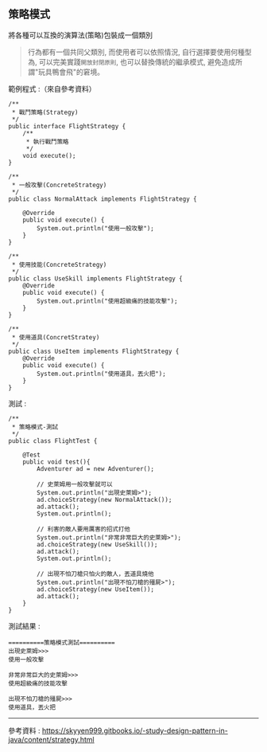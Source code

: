 ## 策略模式
將各種可以互換的演算法(策略)包裝成一個類別
>行為都有一個共同父類別, 而使用者可以依照情況, 自行選擇要使用何種型為, 可以完美實踐`開放封閉原則`,  也可以替換傳統的繼承模式, 避免造成所謂"玩具鴨會飛"的窘境。

範例程式 :（來自參考資料）  
    
```
/**
 * 戰鬥策略(Strategy)
 */
public interface FlightStrategy {
    /**
     * 執行戰鬥策略
     */
    void execute();
}

/**
 * 一般攻擊(ConcreteStrategy)
 */
public class NormalAttack implements FlightStrategy {

    @Override
    public void execute() {
        System.out.println("使用一般攻擊");        
    }
}

/**
 * 使用技能(ConcreteStrategy)
 */
public class UseSkill implements FlightStrategy {
    @Override
    public void execute() {
        System.out.println("使用超級痛的技能攻擊");        
    }
}

/**
 * 使用道具(ConcretStratey)
 */
public class UseItem implements FlightStrategy {
    @Override
    public void execute() {
        System.out.println("使用道具，丟火把");
    }
}
```     
    
測試 : 
```
/**
 * 策略模式-測試
 */
public class FlightTest {

    @Test
    public void test(){
        Adventurer ad = new Adventurer();

        // 史萊姆用一般攻擊就可以
        System.out.println("出現史萊姆>");
        ad.choiceStrategy(new NormalAttack());
        ad.attack();
        System.out.println();

        // 利害的敵人要用厲害的招式打他
        System.out.println("非常非常巨大的史萊姆>");
        ad.choiceStrategy(new UseSkill());
        ad.attack();
        System.out.println();

        // 出現不怕刀槍只怕火的敵人，丟道具燒他
        System.out.println("出現不怕刀槍的殭屍>");
        ad.choiceStrategy(new UseItem());
        ad.attack();
    }
}
```     
    
測試結果 :  
```
==========策略模式測試==========
出現史萊姆>>>
使用一般攻擊

非常非常巨大的史萊姆>>>
使用超級痛的技能攻擊

出現不怕刀槍的殭屍>>>
使用道具，丟火把
```
- - - 
參考資料 : https://skyyen999.gitbooks.io/-study-design-pattern-in-java/content/strategy.html